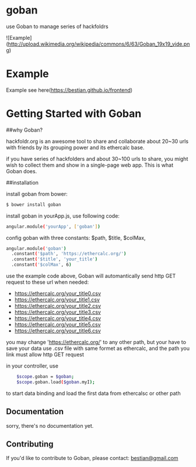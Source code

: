 goban
=====

use Goban to manage series of  hackfoldrs

![Example] (http://upload.wikimedia.org/wikipedia/commons/6/63/Goban_19x19_vide.png)

# Example
Example see here(https://bestian.github.io/frontend)


# Getting Started with Goban

##why Goban?

hackfoldr.org is an awesome tool to share and collaborate about 20~30 urls with friends by its grouping power and its ethercalc base.

if you have series of hackfolders and about 30~100 urls to share, you might wish to collect them and show in a single-page web app. This is what Goban does.


##installation

install goban from bower:

```bash
$ bower install goban 
```

install goban in yourApp.js, use following code:


```bash
angular.module('yourApp', ['goban'])

```

config goban with three constants: $path, $title, $colMax,


```bash
angular.module('goban')
  .constant('$path', 'https://ethercalc.org/')
  .constant('$title', 'your_title')
  .constant('$colMax', 6)

```

use the example code above, Goban will automantically send http GET request to these url when needed: 
	
* https://ethercalc.org/your_title0.csv
* https://ethercalc.org/your_title1.csv
* https://ethercalc.org/your_title2.csv
* https://ethercalc.org/your_title3.csv
* https://ethercalc.org/your_title4.csv
* https://ethercalc.org/your_title5.csv
* https://ethercalc.org/your_title6.csv

you may change 'https://ethercalc.org/' to any other path, but your have to save your data use .csv file with same formet as ethercalc, and the path you link must allow http GET request


in your controller, use

```bash
    $scope.goban = $goban;
    $scope.goban.load($goban.myI);
```

to start data binding and load the first data from ethercalsc or other path




## Documentation

sorry, there's no documentation yet.

## Contributing

If you'd like to contribute to Goban, please contact: bestian@gmail.com
